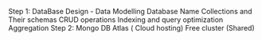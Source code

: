 Step 1: DataBase Design - Data Modelling
        Database Name 
        Collections and Their schemas 
        CRUD operations 
        Indexing and query optimization
        Aggregation 
Step 2:  Mongo DB Atlas ( Cloud hosting)
        Free cluster (Shared)